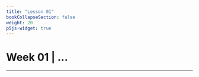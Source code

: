 ```yaml
---
title: "Lesson 01"
bookCollapseSection: false
weight: 20
p5js-widget: true
---
```


# Week 01 | ...

---

